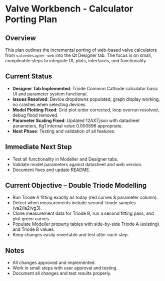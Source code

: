 # Valve Workbench - Calculator Porting Plan

## Overview
This plan outlines the incremental porting of web-based valve calculators from `valvedesigner-web` into the Qt Designer tab. The focus is on small, compileable steps to integrate UI, plots, interfaces, and functionality.

## Current Status
- **Designer Tab Implemented**: Triode Common Cathode calculator basic UI and parameter system functional.
- **Issues Resolved**: Device dropdowns populated, graph display working, no crashes when selecting devices.
- **Model Plotting Fixed**: Grid plot order corrected, loop overrun resolved, debug flood removed.
- **Parameter Scaling Fixed**: Updated 12AX7.json with datasheet parameters, Kg1 internal value 0.000898 appropriate.
- **Next Phase**: Testing and validation of all features.

## Immediate Next Step
- Test all functionality in Modeller and Designer tabs.
- Validate model parameters against datasheet and web version.
- Document fixes and update README.

## Current Objective – Double Triode Modelling
- Run Triode A fitting exactly as today (red curves & parameter column).
- Detect when measurements include second-triode samples (va2/ia2/vg3).
- Clone measurement data for Triode B, run a second fitting pass, and plot green curves.
- Populate Modeller property tables with side-by-side Triode A (existing) and Triode B values.
- Keep changes easily revertable and test after each step.

## Notes
- All changes approved and implemented.
- Work in small steps with user approval and testing.
- Document all changes and test results properly.
